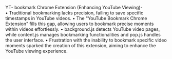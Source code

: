  YT- bookmark Chrome Extension (Enhancing YouTube Viewing)-				
•	Traditional bookmarking lacks precision, failing to save specific timestamps in YouTube videos.
•	The "YouTube Bookmark Chrome Extension" fills this gap, allowing users to bookmark precise moments within videos effortlessly.
•	background.js detects YouTube video pages, while content.js manages bookmarking functionalities and pop.js handles the user interface.
•	Frustration with the inability to bookmark specific video moments sparked the creation of this extension, aiming to enhance the YouTube viewing experience.
